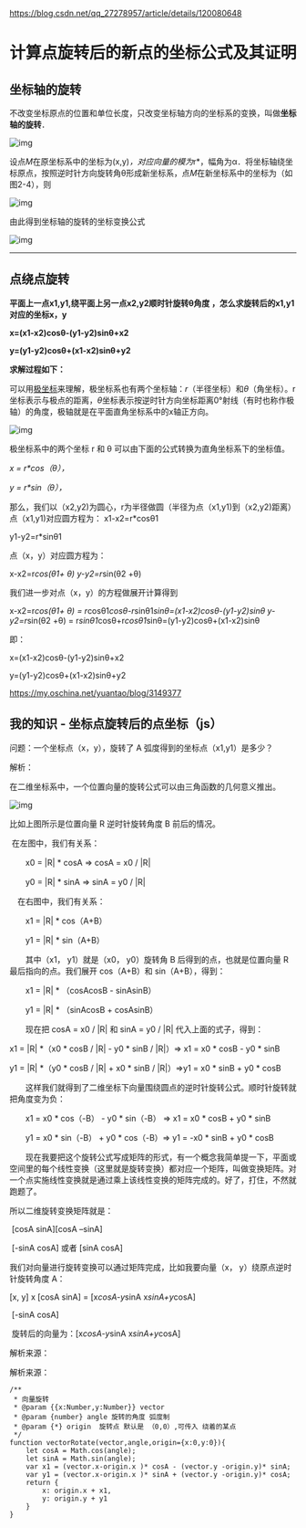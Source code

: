 https://blog.csdn.net/qq_27278957/article/details/120080648

# 计算点旋转后的新点的坐标公式及其证明

## **坐标轴的旋转**

不改变坐标原点的位置和单位长度，只改变坐标轴方向的坐标系的变换，叫做**坐标轴的旋转**．

![img](https://img-blog.csdnimg.cn/img_convert/cbe167ccf92918242b8be36c16b511d4.png)

设点*M*在原坐标系中的坐标为(x,y)*，对应向量的模为*r*，幅角为α．将坐标轴绕坐标原点，按照逆时针方向旋转角θ形成新坐标系，点*M*在新坐标系中的坐标为（如图2-4），则

![img](https://img-blog.csdnimg.cn/img_convert/47ce23bce4983d8f31321edc1b514fc6.png)

 由此得到坐标轴的旋转的坐标变换公式

![img](https://img-blog.csdnimg.cn/img_convert/d6634c43399b70c313836e03858b7ab7.png)

------

## 点绕点旋转

**平面上一点x1,y1,绕平面上另一点x2,y2顺时针旋转θ角度 ，怎么求旋转后的x1,y1对应的坐标x，y**

**x=(x1-x2)cosθ-(y1-y2)sinθ+x2**

**y=(y1-y2)cosθ+(x1-x2)sinθ+y2**

**求解过程如下：**

可以用[极坐标](http://www.baidu.com/s?wd=%E6%9E%81%E5%9D%90%E6%A0%87&hl_tag=textlink&tn=SE_hldp01350_v6v6zkg6)来理解，极坐标系也有两个坐标轴：*r*（半径坐标）和*θ*（角坐标）。r坐标表示与极点的距离，*θ*坐标表示按逆时针方向坐标距离0°射线（有时也称作极轴）的角度，极轴就是在平面直角坐标系中的x轴正方向。

![img](https://img-blog.csdnimg.cn/img_convert/f4b7cdc43d9ad1f9bad5bb5b497cf85b.png)

极坐标系中的两个坐标 r 和 θ 可以由下面的公式转换为直角坐标系下的坐标值。

*x = r\**cos*（θ），*

*y = r\**sin*（θ），*

那么，我们以（x2,y2)为圆心，r为半径做圆（半径为点（x1,y1)到（x2,y2)距离）
点（x1,y1)对应圆方程为：
x1-x2=r*cosθ1 

y1-y2=r*sinθ1  

点（x，y）对应圆方程为：

x-x2=r*cos(θ1+ θ) 
y-y2=r*sin(θ2 +θ) 

我们进一步对点（x，y）的方程做展开计算得到

x-x2=r*cos(θ1+ θ) = r*cosθ1*cosθ-r*sinθ1*sinθ=(x1-x2)cosθ-(y1-y2)sinθ
y-y2=r*sin(θ2 +θ) = r*sinθ1*cosθ+r*cosθ1*sinθ=(y1-y2)cosθ+(x1-x2)sinθ

即：

x=(x1-x2)cosθ-(y1-y2)sinθ+x2

y=(y1-y2)cosθ+(x1-x2)sinθ+y2



https://my.oschina.net/yuantao/blog/3149377

## 我的知识 - 坐标点旋转后的点坐标（js）

问题：一个坐标点（x，y），旋转了 A 弧度得到的坐标点（x1,y1）是多少？

解析：

在二维坐标系中，一个位置向量的旋转公式可以由三角函数的几何意义推出。

![img](https://oscimg.oschina.net/oscnet/up-4f2e1eb10904f96448db462273e66c693d3.png)

比如上图所示是位置向量 R 逆时针旋转角度 B 前后的情况。

 

​      在左图中，我们有关系：

　　x0 = |R| * cosA       =>          cosA = x0 / |R|

　　y0 = |R| * sinA        =>          sinA = y0 / |R|

  　在右图中，我们有关系：

　　x1 = |R| * cos（A+B）

　　y1 = |R| * sin（A+B）

　　其中（x1， y1）就是（x0， y0）旋转角 B 后得到的点，也就是位置向量 R 最后指向的点。我们展开 cos（A+B）和 sin（A+B），得到：

　　x1 = |R| * （cosAcosB - sinAsinB）

　　y1 = |R| * （sinAcosB + cosAsinB）

　　现在把  cosA = x0 / |R| 和 sinA = y0 / |R|  代入上面的式子，得到：

x1 = |R| *（x0 * cosB / |R| - y0 * sinB / |R|）=>  x1 = x0 * cosB - y0 * sinB

y1 = |R| *（y0 * cosB / |R| + x0 * sinB / |R|）=>y1 = x0 * sinB + y0 * cosB

　　这样我们就得到了二维坐标下向量围绕圆点的逆时针旋转公式。顺时针旋转就把角度变为负：

　　x1 = x0 * cos（-B） - y0 * sin（-B） =>  x1 = x0 * cosB + y0 * sinB

　　y1 = x0 * sin（-B） + y0 * cos（-B）=>  y1 = -x0 * sinB + y0 * cosB

　　现在我要把这个旋转公式写成矩阵的形式，有一个概念我简单提一下，平面或空间里的每个线性变换（这里就是旋转变换）都对应一个矩阵，叫做变换矩阵。对一个点实施线性变换就是通过乘上该线性变换的矩阵完成的。好了，打住，不然就跑题了。

所以二维旋转变换矩阵就是：

​                   [cosA  sinA][cosA –sinA]                                          

​           [-sinA cosA] 或者  [sinA cosA]

我们对向量进行旋转变换可以通过矩阵完成，比如我要向量（x， y）绕原点逆时针旋转角度 A：

 [x, y] x  [cosA  sinA] = [x*cosA-y*sinA  x*sinA+y*cosA]

​                                  [-sinA cosA]

​      旋转后的向量为：[x*cosA-y*sinA  x*sinA+y*cosA]

解析来源：



解析来源：

```
/**
 * 向量旋转    
 * @param {{x:Number,y:Number}} vector 
 * @param {number} angle 旋转的角度 弧度制
 * @param {*} origin  旋转点 默认是 （0,0）,可传入 绕着的某点
 */
function vectorRotate(vector,angle,origin={x:0,y:0}){
    let cosA = Math.cos(angle);  
    let sinA = Math.sin(angle); 
    var x1 = (vector.x-origin.x )* cosA - (vector.y -origin.y)* sinA; 
    var y1 = (vector.x-origin.x )* sinA + (vector.y -origin.y)* cosA; 
    return {
        x: origin.x + x1,
        y: origin.y + y1
    }
}

```